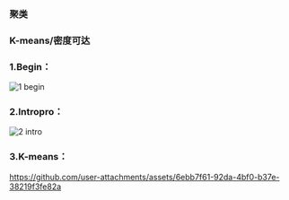 ### 聚类
### K-means/密度可达
### 1.Begin：
![1 begin](https://github.com/user-attachments/assets/b74d9ccb-edc9-42d3-b3e5-c8fdda38485b)
### 2.Intropro：
![2 intro](https://github.com/user-attachments/assets/b1e47c47-f138-488c-a090-dc5476c41a77)
### 3.K-means：
https://github.com/user-attachments/assets/6ebb7f61-92da-4bf0-b37e-38219f3fe82a
####
